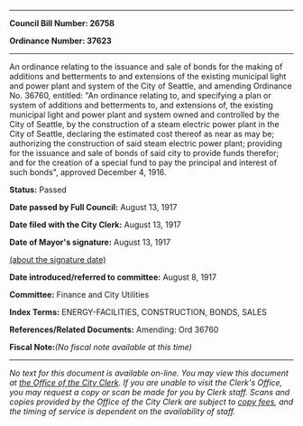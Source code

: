 

********

**Council Bill Number: 26758**
   
**Ordinance Number: 37623**
********

 An ordinance relating to the issuance and sale of bonds for the making of additions and betterments to and extensions of the existing municipal light and power plant and system of the City of Seattle, and amending Ordinance No. 36760, entitled: "An ordinance relating to, and specifying a plan or system of additions and betterments to, and extensions of, the existing municipal light and power plant and system owned and controlled by the City of Seattle, by the construction of a steam electric power plant in the City of Seattle, declaring the estimated cost thereof as near as may be; authorizing the construction of said steam electric power plant; providing for the issuance and sale of bonds of said city to provide funds therefor; and for the creation of a special fund to pay the principal and interest of such bonds", approved December 4, 1916.

**Status:** Passed
   
**Date passed by Full Council:** August 13, 1917
   
**Date filed with the City Clerk:** August 13, 1917
   
**Date of Mayor's signature:** August 13, 1917
   
[(about the signature date)](/~public/approvaldate.htm)
   
   
   
**Date introduced/referred to committee:** August 8, 1917
   
**Committee:** Finance and City Utilities
   
   
**Index Terms:** ENERGY-FACILITIES, CONSTRUCTION, BONDS, SALES

**References/Related Documents:** Amending: Ord 36760

**Fiscal Note:**_(No fiscal note available at this time)_
********

_No text for this document is available on-line. You may view this document at [the Office of the City Clerk](http://www.seattle.gov/leg/clerk/contactUs.htm). If you are unable to visit the Clerk's Office, you may request a copy or scan be made for you by Clerk staff. Scans and copies provided by the Office of the City Clerk are subject to [copy fees](http://clerk.seattle.gov/~public/clerkfees.htm), and the timing of service is dependent on the availability of staff._

